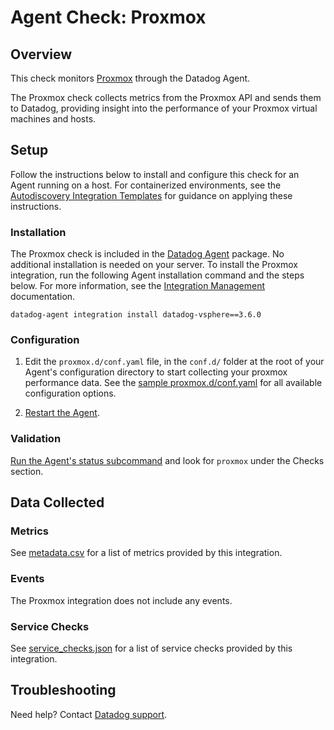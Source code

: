# Agent Check: Proxmox

## Overview

This check monitors [Proxmox][1] through the Datadog Agent. 

The Proxmox check collects metrics from the Proxmox API and sends them to Datadog, providing insight into the performance of your Proxmox virtual machines and hosts.

## Setup

Follow the instructions below to install and configure this check for an Agent running on a host. For containerized environments, see the [Autodiscovery Integration Templates][3] for guidance on applying these instructions.

### Installation

The Proxmox check is included in the [Datadog Agent][2] package.
No additional installation is needed on your server.
To install the Proxmox integration, run the following Agent installation command and the steps below. For more information, see the [Integration Management](https://docs.datadoghq.com/agent/guide/integration-management/?tab=linux#install) documentation.

```shell
datadog-agent integration install datadog-vsphere==3.6.0
```


### Configuration

1. Edit the `proxmox.d/conf.yaml` file, in the `conf.d/` folder at the root of your Agent's configuration directory to start collecting your proxmox performance data. See the [sample proxmox.d/conf.yaml][4] for all available configuration options.

2. [Restart the Agent][5].

### Validation

[Run the Agent's status subcommand][6] and look for `proxmox` under the Checks section.

## Data Collected

### Metrics

See [metadata.csv][7] for a list of metrics provided by this integration.

### Events

The Proxmox integration does not include any events.

### Service Checks

See [service_checks.json][8] for a list of service checks provided by this integration.

## Troubleshooting

Need help? Contact [Datadog support][9].


[1]: https://proxmox.com
[2]: https://app.datadoghq.com/account/settings/agent/latest
[3]: https://docs.datadoghq.com/agent/kubernetes/integrations/
[4]: https://github.com/DataDog/integrations-extras/blob/master/proxmox/datadog_checks/proxmox/data/conf.yaml.example
[5]: https://docs.datadoghq.com/agent/guide/agent-commands/#start-stop-and-restart-the-agent
[6]: https://docs.datadoghq.com/agent/guide/agent-commands/#agent-status-and-information
[7]: https://github.com/DataDog/integrations-core/blob/master/proxmox/metadata.csv
[8]: https://github.com/DataDog/integrations-core/blob/master/proxmox/assets/service_checks.json
[9]: https://docs.datadoghq.com/help/
